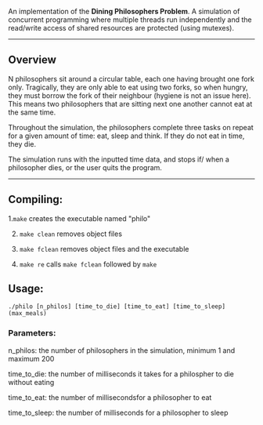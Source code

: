 An implementation of the **Dining Philosophers Problem**. A simulation of concurrent programming where multiple threads run independently and the read/write access of shared resources are protected (using mutexes).

---
## Overview
N philosophers sit around a circular table, each one having brought one fork only. Tragically, they are only able to eat using two forks, so when hungry, they must borrow the fork of their neighbour (hygiene is not an issue here). This means two philosophers that are sitting next one another cannot eat at the same time. 

Throughout the simulation, the philosophers complete three tasks on repeat for a given amount of time: eat, sleep and think. If they do not eat in time, they die.

The simulation runs with the inputted time data, and stops if/ when a philosopher dies, or the user quits the program.

---
## Compiling:  
1.`make` creates the executable named "philo" 

2. `make clean` removes object files
   
3. `make fclean` removes object files and the executable
   
4. `make re` calls `make fclean` followed by `make`  

## Usage:
```
./philo [n_philos] [time_to_die] [time_to_eat] [time_to_sleep] (max_meals)
```
### Parameters:
n_philos: the number of philosophers in the simulation, minimum 1 and maximum 200

time_to_die: the number of milliseconds it takes for a philospher to die without eating

time_to_eat: the number of millisecondsfor a philosopher to eat

time_to_sleep: the number of milliseconds for a philosopher to sleep
